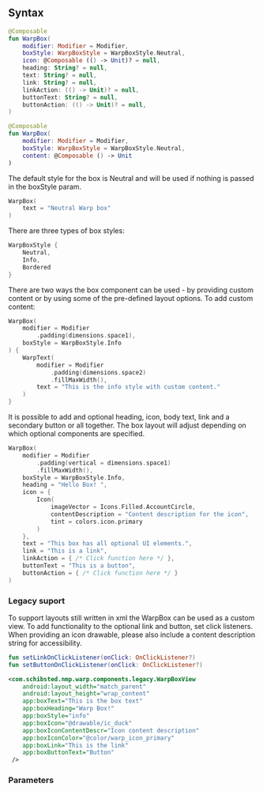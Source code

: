 
## Syntax

```kotlin example
@Composable
fun WarpBox(
    modifier: Modifier = Modifier,
    boxStyle: WarpBoxStyle = WarpBoxStyle.Neutral,
    icon: @Composable (() -> Unit)? = null,
    heading: String? = null,
    text: String? = null,
    link: String? = null,
    linkAction: (() -> Unit)? = null,
    buttonText: String? = null,
    buttonAction: (() -> Unit)? = null,
)

@Composable
fun WarpBox(
    modifier: Modifier = Modifier,
    boxStyle: WarpBoxStyle = WarpBoxStyle.Neutral,
    content: @Composable () -> Unit
)
```

The default style for the box is Neutral and will be used if nothing is passed in the boxStyle param. 

```kotlin example
WarpBox(
    text = "Neutral Warp box"
)
```

There are three types of box styles:

```kotlin example
WarpBoxStyle {
    Neutral,
    Info,
    Bordered
}
```
There are two ways the box component can be used - by providing custom content or by using some of the pre-defined layout options.
To add custom content:
```kotlin example
WarpBox(
    modifier = Modifier
        .padding(dimensions.space1),
    boxStyle = WarpBoxStyle.Info
) {
    WarpText(
        modifier = Modifier
            .padding(dimensions.space2)
            .fillMaxWidth(),
        text = "This is the info style with custom content."
    )
}
```

It is possible to add and optional heading, icon, body text, link and a secondary button or all together. The box layout will adjust depending on which optional components are specified. 

```kotlin example
WarpBox(
    modifier = Modifier
        .padding(vertical = dimensions.space1)
        .fillMaxWidth(),
    boxStyle = WarpBoxStyle.Info,
    heading = "Hello Box! ",
    icon = {
        Icon(
            imageVector = Icons.Filled.AccountCircle,
            contentDescription = "Content description for the icon",
            tint = colors.icon.primary
        )
    },
    text = "This box has all optional UI elements.",
    link = "This is a link",
    linkAction = { /* Click function here */ },
    buttonText = "This is a button",
    buttonAction = { /* Click function here */ }
)
```


### Legacy suport
To support layouts still written in xml the WarpBox can be used as a custom view. To add functionality to the optional link and button, set click listeners.
When providing an icon drawable, please also include a content description string for accessibility.

```kotlin example
fun setLinkOnClickListener(onClick: OnClickListener?)
fun setButtonOnClickListener(onClick: OnClickListener?)
```

```xml example
<com.schibsted.nmp.warp.components.legacy.WarpBoxView
    android:layout_width="match_parent"
    android:layout_height="wrap_content"
    app:boxText="This is the box text"
    app:boxHeading="Warp Box!"
    app:boxStyle="info"
    app:boxIcon="@drawable/ic_duck"
    app:boxIconContentDescr="Icon content description"
    app:boxIconColor="@color/warp_icon_primary"
    app:boxLink="This is the link"
    app:boxButtonText="Button"
 />
```

### Parameters

<api-table type=android component="Box" />
